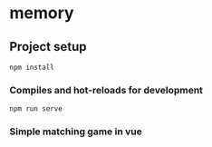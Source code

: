 # memory

## Project setup
```
npm install
```

### Compiles and hot-reloads for development
```
npm run serve
```

### Simple matching game in vue
